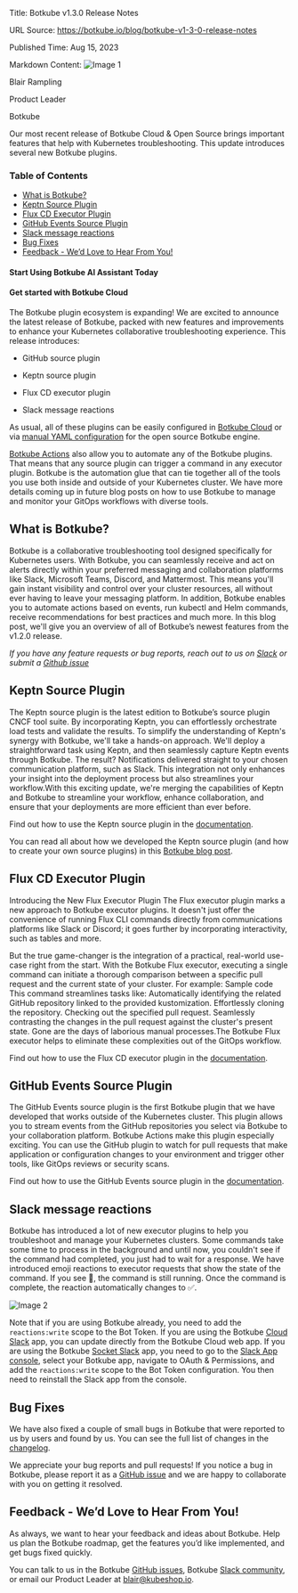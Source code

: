 Title: Botkube v1.3.0 Release Notes

URL Source: https://botkube.io/blog/botkube-v1-3-0-release-notes

Published Time: Aug 15, 2023

Markdown Content:
![Image 1](https://assets-global.website-files.com/634fabb21508d6c9db9bc46f/636df3edbf5389368f6bef9c_cYbM1beBC5tQnSPVfaXCg_W9tkHugByZV2TOleN6pTw.jpeg)

Blair Rampling

Product Leader

Botkube

Our most recent release of Botkube Cloud & Open Source brings important features that help with Kubernetes troubleshooting. This update introduces several new Botkube plugins.

### Table of Contents

*   [What is Botkube?](#what-is-botkube-)
*   [Keptn Source Plugin](#keptn-source-plugin)
*   [Flux CD Executor Plugin](#flux-cd-executor-plugin)
*   [GitHub Events Source Plugin](#github-events-source-plugin)
*   [Slack message reactions](#slack-message-reactions)
*   [Bug Fixes](#bug-fixes)
*   [Feedback - We’d Love to Hear From You!](#feedback-we-d-love-to-hear-from-you-)

#### Start Using Botkube AI Assistant Today

#### Get started with Botkube Cloud

The Botkube plugin ecosystem is expanding! We are excited to announce the latest release of Botkube, packed with new features and improvements to enhance your Kubernetes collaborative troubleshooting experience. This release introduces:

*   GitHub source plugin
    
*   Keptn source plugin
    
*   Flux CD executor plugin
    
*   Slack message reactions
    

As usual, all of these plugins can be easily configured in [Botkube Cloud](https://app.botkube.io/) or via [manual YAML configuration](https://docs.botkube.io/configuration/) for the open source Botkube engine.

[Botkube Actions](https://docs.botkube.io/configuration/action) also allow you to automate any of the Botkube plugins. That means that any source plugin can trigger a command in any executor plugin. Botkube is the automation glue that can tie together all of the tools you use both inside and outside of your Kubernetes cluster. We have more details coming up in future blog posts on how to use Botkube to manage and monitor your GitOps workflows with diverse tools.

What is Botkube?
----------------

Botkube is a collaborative troubleshooting tool designed specifically for Kubernetes users. With Botkube, you can seamlessly receive and act on alerts directly within your preferred messaging and collaboration platforms like Slack, Microsoft Teams, Discord, and Mattermost. This means you'll gain instant visibility and control over your cluster resources, all without ever having to leave your messaging platform. In addition, Botkube enables you to automate actions based on events, run kubectl and Helm commands, receive recommendations for best practices and much more. In this blog post, we'll give you an overview of all of Botkube’s newest features from the v1.2.0 release.

_If you have any feature requests or bug reports, reach out to us on [Slack](http://join.botkube.io/) or submit a [Github issue](https://github.com/kubeshop/botkube/issues)_

Keptn Source Plugin
-------------------

The Keptn source plugin is the latest edition to Botkube’s source plugin CNCF tool suite. By incorporating Keptn, you can effortlessly orchestrate load tests and validate the results. To simplify the understanding of Keptn's synergy with Botkube, we'll take a hands-on approach. We'll deploy a straightforward task using Keptn, and then seamlessly capture Keptn events through Botkube. The result? Notifications delivered straight to your chosen communication platform, such as Slack. This integration not only enhances your insight into the deployment process but also streamlines your workflow.With this exciting update, we're merging the capabilities of Keptn and Botkube to streamline your workflow, enhance collaboration, and ensure that your deployments are more efficient than ever before.

Find out how to use the Keptn source plugin in the [documentation](https://docs.botkube.io/configuration/source/keptn).

You can read all about how we developed the Keptn source plugin (and how to create your own source plugins) in this [Botkube blog post](https://botkube.io/blog/implementing-your-own-botkube-plugin-a-real-life-use-case).

Flux CD Executor Plugin
-----------------------

Introducing the New Flux Executor Plugin The Flux executor plugin marks a new approach to Botkube executor plugins. It doesn't just offer the convenience of running Flux CLI commands directly from communications platforms like Slack or Discord; it goes further by incorporating interactivity, such as tables and more.

But the true game-changer is the integration of a practical, real-world use-case right from the start. With the Botkube Flux executor, executing a single command can initiate a thorough comparison between a specific pull request and the current state of your cluster. For example: Sample code This command streamlines tasks like: Automatically identifying the related GitHub repository linked to the provided kustomization. Effortlessly cloning the repository. Checking out the specified pull request. Seamlessly contrasting the changes in the pull request against the cluster's present state. Gone are the days of laborious manual processes.The Botkube Flux executor helps to eliminate these complexities out of the GitOps workflow.

Find out how to use the Flux CD executor plugin in the [documentation](https://docs.botkube.io/configuration/executor/flux).

GitHub Events Source Plugin
---------------------------

The GitHub Events source plugin is the first Botkube plugin that we have developed that works outside of the Kubernetes cluster. This plugin allows you to stream events from the GitHub repositories you select via Botkube to your collaboration platform. Botkube Actions make this plugin especially exciting. You can use the GitHub plugin to watch for pull requests that make application or configuration changes to your environment and trigger other tools, like GitOps reviews or security scans.

Find out how to use the GitHub Events source plugin in the [documentation](https://docs.botkube.io/configuration/source/github-events).

Slack message reactions
-----------------------

Botkube has introduced a lot of new executor plugins to help you troubleshoot and manage your Kubernetes clusters. Some commands take some time to process in the background and until now, you couldn't see if the command had completed, you just had to wait for a response. We have introduced emoji reactions to executor requests that show the state of the command. If you see 👀, the command is still running. Once the command is complete, the reaction automatically changes to ✅.

![Image 2](https://assets-global.website-files.com/634fabb21508d6c9db9bc46f/64db6cd0c67e3e749437884e_Screenshot%202023-08-15%20at%2014.17.12.png)

Note that if you are using Botkube already, you need to add the `reactions:write` scope to the Bot Token. If you are using the Botkube [Cloud Slack](https://docs.botkube.io/installation/slack/cloud-slack) app, you can update directly from the Botkube Cloud web app. If you are using the Botkube [Socket Slack](https://docs.botkube.io/installation/slack/socket-slack/self-hosted) app, you need to go to the [Slack App console](https://api.slack.com/apps/), select your Botkube app, navigate to OAuth & Permissions, and add the `reactions:write` scope to the Bot Token configuration. You then need to reinstall the Slack app from the console.

Bug Fixes
---------

We have also fixed a couple of small bugs in Botkube that were reported to us by users and found by us. You can see the full list of changes in the [changelog](https://github.com/kubeshop/botkube/releases/tag/v1.3.0).

We appreciate your bug reports and pull requests! If you notice a bug in Botkube, please report it as a [GitHub issue](https://github.com/kubeshop/botkube/issues) and we are happy to collaborate with you on getting it resolved.

Feedback - We’d Love to Hear From You!
--------------------------------------

As always, we want to hear your feedback and ideas about Botkube. Help us plan the Botkube roadmap, get the features you’d like implemented, and get bugs fixed quickly.

You can talk to us in the Botkube [GitHub issues](https://github.com/kubeshop/botkube/issues), Botkube [Slack community](http://join.botkube.io/), or email our Product Leader at [blair@kubeshop.io](mailto:blair@kubeshop.io).
